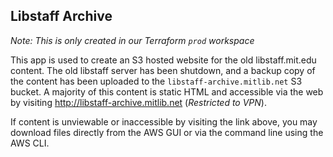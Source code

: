 ## Libstaff Archive

*Note: This is only created in our Terraform `prod` workspace*

This app is used to create an S3 hosted website for the old libstaff.mit.edu content. The old libstaff server has been shutdown, and a backup copy of the content has been uploaded to the `libstaff-archive.mitlib.net` S3 bucket. A majority of this content is static HTML and accessible via the web by visiting http://libstaff-archive.mitlib.net (*Restricted to VPN*).

If content is unviewable or inaccessible by visiting the link above, you may download files directly from the AWS GUI or via the command line using the AWS CLI.

